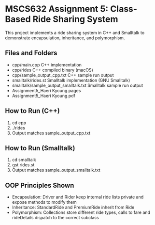 # MSCS632 Assignment 5: Class-Based Ride Sharing System

This project implements a ride sharing system in C++ and Smalltalk to demonstrate encapsulation, inheritance, and polymorphism.

## Files and Folders
- cpp/main.cpp                C++ implementation
- cpp/rides                   C++ compiled binary (macOS)
- cpp/sample_output_cpp.txt   C++ sample run output
- smalltalk/rides.st          Smalltalk implementation (GNU Smalltalk)
- smalltalk/sample_output_smalltalk.txt  Smalltalk sample run output
- Assignment5_Haeri Kyoung.pages
- Assignment5_Haeri Kyoung.pdf

## How to Run (C++)
1) cd cpp
2) ./rides
3) Output matches sample_output_cpp.txt

## How to Run (Smalltalk)
1) cd smalltalk
2) gst rides.st
3) Output matches sample_output_smalltalk.txt

## OOP Principles Shown
- Encapsulation: Driver and Rider keep internal ride lists private and expose methods to modify them
- Inheritance: StandardRide and PremiumRide inherit from Ride
- Polymorphism: Collections store different ride types, calls to fare and rideDetails dispatch to the correct subclass
